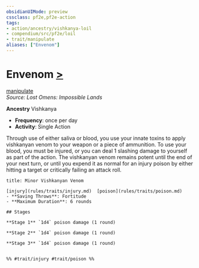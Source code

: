 ```yaml
---
obsidianUIMode: preview
cssclass: pf2e,pf2e-action
tags:
- action/ancestry/vishkanya-loil
- compendium/src/pf2e/loil
- trait/manipulate
aliases: ["Envenom"]
---
```

# Envenom [>](rules/core-rulebook/chapter-9-playing-the-game.md#Actions "Single Action")
[manipulate](rules/traits/manipulate.md)  
*Source: Lost Omens: Impossible Lands*  

**Ancestry** Vishkanya
- **Frequency**: once per day
- **Activity**: Single Action

Through use of either saliva or blood, you use your innate toxins to apply vishkanyan venom to your weapon or a piece of ammunition. To use your blood, you must be injured, or you can deal 1 slashing damage to yourself as part of the action. The vishkanyan venom remains potent until the end of your next turn, or until you expend it as normal for an injury poison by either hitting a target or critically failing an attack roll.

```ad-inline-affliction
title: Minor Vishkanyan Venom

[injury](rules/traits/injury.md)  [poison](rules/traits/poison.md)  
- **Saving Throws**: Fortitude
- **Maximum Duration**: 6 rounds

## Stages

**Stage 1** `1d4` poison damage (1 round)

**Stage 2** `1d4` poison damage (1 round)

**Stage 3** `1d4` poison damage (1 round)


%% #trait/injury #trait/poison %%
```